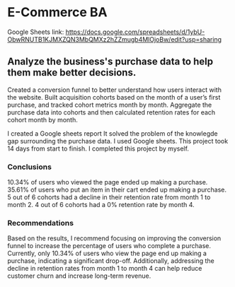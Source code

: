 # E-Commerce BA
Google Sheets link: https://docs.google.com/spreadsheets/d/1ybU-ObwRNUTB1KJMXZQN3MbQMXz2hZZmugb4MlOjoBw/edit?usp=sharing

## Analyze the business's purchase data to help them make better decisions. 


Created a conversion funnel to better understand how users interact with the website.
Built acquisition cohorts based on the month of a user’s first purchase, and tracked cohort metrics month by month.
Aggregate the purchase data into cohorts and then calculated retention rates for each cohort month by month. 


I created a Google sheets report 
It solved the problem of the knowlegde gap surrounding the purchase data. 
I used Google sheets. 
This project took 14 days from start to finish. 
I completed this project by myself.  
  
### Conclusions


10.34% of users who viewed the page ended up making a purchase. 35.61% of users who put an item in their cart ended up making a purchase. 5 out of 6 cohorts had a decline in their retention rate from month 1 to month 2. 4 out of 6 cohorts had a 0% retention rate by month 4. 


### Recommendations

Based on the results, I recommend focusing on improving the conversion funnel to increase the percentage of users who complete a purchase. Currently, only 10.34% of users who view the page end up making a purchase, indicating a significant drop-off. Additionally, addressing the decline in retention rates from month 1 to month 4 can help reduce customer churn and increase long-term revenue.

